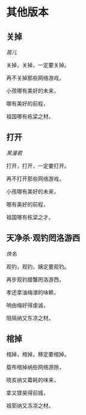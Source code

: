 # 其他版本

## 关掉

_苗儿_

关掉，关掉，一定要关掉。

再不关掉那些网络游戏，

小孩哪有美好的未来，

哪有美好的前程，

祖国哪有栋梁之材。

## 打开

_黑漫君_

打开，打开，一定要打开。

再不打开那些网络游戏，

小孩哪有美好的未来，

哪有美好的前程，

祖国哪有栋梁之才。

## 天净杀·观钓罔洛游西

_佚名_

观钓，观钓，姨定要观钓。

再步观钓腊蟹罔洛游西，

孝还拿油梅濠的味赖，

呐由梅好得虔诚，

阻隔纳又东凉之材。

## 棺掉

棺掉，棺掉，移定要棺掉。

载布棺掉纳些网络游隙，

晓亥纳又霉耗的味来，

拿又镁昊得前城，

祖郭纳又冻凉之材。
